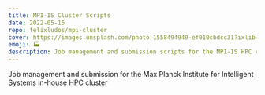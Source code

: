 ```yaml
---
title: MPI-IS Cluster Scripts
date: 2022-05-15
repo: felixludos/mpi-cluster
cover: https://images.unsplash.com/photo-1558494949-ef010cbdcc31?ixlib=rb-4.0.3&ixid=M3wxMjA3fDB8MHxwaG90by1wYWdlfHx8fGVufDB8fHx8fA%3D%3D&auto=format&fit=crop&w=1440&q=80
emoji: 🏭
description: Job management and submission scripts for the MPI-IS HPC cluster
---
```


Job management and submission for the Max Planck Institute for Intelligent Systems in-house HPC cluster

